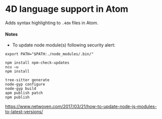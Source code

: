 # 4D language support in Atom

Adds syntax highlighting to ``.4dm`` files in Atom.

#### Notes

* To update node module(s) following security alert:

```
export PATH="$PATH:./node_modules/.bin/"

npm install npm-check-updates
ncu –u
npm install

tree-sitter generate
node-gyp configure
node-gyp build
apm publish patch
npm publish
```

https://www.netwoven.com/2017/03/21/how-to-update-node-js-modules-to-latest-versions/

